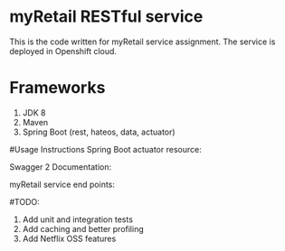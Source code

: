 # myRetail RESTful service
This is the code written for myRetail service assignment. The service is deployed in Openshift cloud. 

# Frameworks
1. JDK 8
2. Maven
3. Spring Boot (rest, hateos, data, actuator)

#Usage Instructions
  Spring Boot actuator resource:
  
  Swagger 2 Documentation:
  
  myRetail service end points:



#TODO:
1. Add unit and integration tests
2. Add caching and better profiling
3. Add Netflix OSS features
